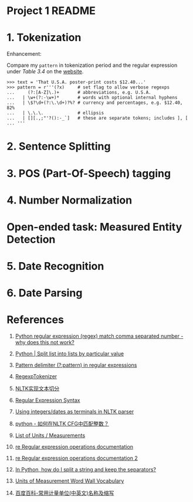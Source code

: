 # Project 1 README

# 1. Tokenization

Enhancement:

Compare my `pattern` in tokenization period and the regular expression under *Table 3.4*
on the [website](http://www.nltk.org/book/ch03.html#tab-re-symbols).

```text
>>> text = 'That U.S.A. poster-print costs $12.40...'
>>> pattern = r'''(?x)     # set flag to allow verbose regexps
...     (?:[A-Z]\.)+       # abbreviations, e.g. U.S.A.
...   | \w+(?:-\w+)*       # words with optional internal hyphens
...   | \$?\d+(?:\.\d+)?%? # currency and percentages, e.g. $12.40, 82%
...   | \.\.\.             # ellipsis
...   | [][.,;"'?():-_`]   # these are separate tokens; includes ], [
... '''
```



# 2. Sentence Splitting

# 3. POS (Part-Of-Speech) tagging

# 4. Number Normalization

# Open-ended task: Measured Entity Detection

# 5. Date Recognition

# 6. Date Parsing


# References

1. [Python regular expression (regex) match comma separated number - why does this not work?](https://stackoverflow.com/questions/16321007/python-regular-expression-regex-match-comma-separated-number-why-does-this-n)

2. [Python | Split list into lists by particular value](https://www.geeksforgeeks.org/python-split-list-into-lists-by-particular-value/)

3. [Pattern delimiter (?:pattern) in regular expressions](http://www.javascriptkit.com/javatutors/redev2.shtml)

4. [RegexpTokenizer](https://www.nltk.org/_modules/nltk/tokenize/regexp.html)

5. [NLTK实现文本切分](https://www.cnblogs.com/zrmw/p/10875684.html)

6. [Regular Expression Syntax](https://docs.python.org/3/library/re.html#regular-expression-syntax)

7. [Using integers/dates as terminals in NLTK parser](https://stackoverflow.com/questions/4148171/using-integers-dates-as-terminals-in-nltk-parser)

8. [python - 如何在NLTK CFG中匹配整数？](https://www.coder.work/article/3169703)

9. [List of Units / Measurements](https://www.hobbyprojects.com/dictionary_of_units.html)

10. [re Regular expression operations documentation](https://docs.python.org/3/library/re.html#regular-expression-syntax)

11. [re Regular expression operations documentation 2](https://docs.python.org/2/library/re.html)

12. [In Python, how do I split a string and keep the separators?](https://stackoverflow.com/questions/2136556/in-python-how-do-i-split-a-string-and-keep-the-separators?lq=1)

13. [Units of Measurement Word Wall Vocabulary](https://www.teachstarter.com/au/teaching-resource/units-of-measurement-word-wall-vocabulary/)

14. [百度百科-常用计量单位(中英文)名称及缩写](https://wenku.baidu.com/view/139feb97284ac850ad02428a.html#)
